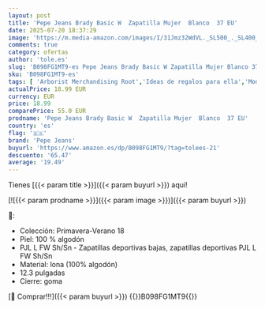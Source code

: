```yaml
---
layout: post
title: 'Pepe Jeans Brady Basic W  Zapatilla Mujer  Blanco  37 EU'
date: 2025-07-20 18:37:29
image: 'https://m.media-amazon.com/images/I/31Jmz32WdVL._SL500_._SL400_.jpg'
comments: true
category: ofertas
author: 'tole.es'
slug: 'B098FG1MT9-es Pepe Jeans Brady Basic W Zapatilla Mujer Blanco 37 EU'
sku: 'B098FG1MT9-es'
tags: [ 'Arborist Merchandising Root','Ideas de regalos para ella','Moda','Moda Mujer','Ropa','Self Service','Special Features Stores','Zapatillas casual para mujer','Zapatillas deportivas y de moda para mujer','Zapatos para mujer','c8538d25-3af9-48d3-aeff-5f3ce5572a36_0','c8538d25-3af9-48d3-aeff-5f3ce5572a36_2801','c8538d25-3af9-48d3-aeff-5f3ce5572a36_501','pepe jeans','zapatilla','🇪🇸', ]
actualPrice: 18.99 EUR
currency: EUR
price: 18.99
comparePrice: 55.0 EUR
prodname: 'Pepe Jeans Brady Basic W  Zapatilla Mujer  Blanco  37 EU'
country: 'es'
flag: '🇪🇸'
brand: 'Pepe Jeans'
buyurl: 'https://www.amazon.es/dp/B098FG1MT9/?tag=tolees-21'
descuento: '65.47'
average: '19.49'
---
```


Tienes [{{< param title >}}]({{< param buyurl >}}) aqui!

[![{{< param prodname >}}]({{< param image >}})]({{< param buyurl >}})

🔎:

- Colección: Primavera-Verano 18
- Piel: 100 % algodón
- PJL L FW Sh/Sn - Zapatillas deportivas bajas, zapatillas deportivas PJL L FW Sh/Sn
- Material: lona (100% algodón)
- 12.3 pulgadas
- Cierre: goma

[🛒 Comprar!!!]({{< param buyurl >}})
{{<world>}}B098FG1MT9{{</world>}}
